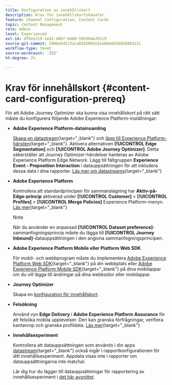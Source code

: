 ```yaml
---
title: Konfiguration av innehållskort
description: Krav för innehållskortskanaler
feature: Channel Configuration, Content Cards
topic: Content Management
role: Admin
level: Experienced
exl-id: df92e319-1e42-486f-b688-595964a762c9
source-git-commit: 598be5d2c5aca0262063c61e80e6b36020983131
workflow-type: tm+mt
source-wordcount: '252'
ht-degree: 2%

---
```


# Krav för innehållskort {#content-card-configuration-prereq}

För att Adobe Journey Optimizer ska kunna visa innehållskort på rätt sätt måste du konfigurera följande Adobe Experience Platform-inställningar:

* **Adobe Experience Platform-datainsamling**

  [Skapa en datastream](https://experienceleague.adobe.com/sv/docs/experience-platform/datastreams/configure){target="_blank"} och [lägg till Experience Platform-tjänsten](https://experienceleague.adobe.com/sv/docs/experience-platform/datastreams/configure#aep){target="_blank"}. Aktivera alternativen **[!UICONTROL Edge Segmentation]** och **[!UICONTROL Adobe Journey Optimizer]**. Detta säkerställer att Journey Optimizer-händelser hanteras av Adobe Experience Platform Edge Network.
Lägg till fältgruppen **Experience Event - Proposition Interaction** i datauppsättningen för att inkludera dessa data i dina rapporter. [Läs mer om datastreams](https://experienceleague.adobe.com/sv/docs/experience-platform/datastreams/configure){target="_blank"}

* **Adobe Experience Platform**

  Kontrollera att standardprincipen för sammanslagning har **Aktiv-på-Edge-princip** aktiverad under **[!UICONTROL Customer]** > **[!UICONTROL Profiles]** > **[!UICONTROL Merge Policies]** Experience Platform-menyn. [Läs mer](https://experienceleague.adobe.com/docs/experience-platform/profile/merge-policies/ui-guide.html?lang=sv-SE#configure){target="_blank"}

  >[!NOTE]
  >
  >När du använder en anpassad **[!UICONTROL Dataset preference]**-sammanfogningsprincip måste du lägga till **[!UICONTROL Journey Inbound]**-datauppsättningen i den angivna sammanfogningsprincipen.

* **Adobe Experience Platform Mobile eller Platform Web SDK**

  För mobil- och webbprogram måste du implementera [Adobe Experience Platform Web SDK](https://experienceleague.adobe.com/sv/docs/platform-learn/implement-web-sdk/overview){target="_blank"} på din webbplats eller [Adobe Experience Platform Mobile SDK](https://developer.adobe.com/client-sdks/home/){target="_blank"} på dina mobilappar om du vill lägga till ändringar på dina webbsidor eller mobilappar.

* **Journey Optimizer**

  Skapa en [konfiguration för innehållskort](#content-card-configuration).

* **Felsökning**

  Använd vyn **Edge Delivery** i **Adobe Experience Platform Assurance** för att felsöka mobila upplevelser. Den kan granska förfrågningar, verifiera kantanrop och granska profildata. [Läs mer](https://experienceleague.adobe.com/sv/docs/experience-platform/assurance/view/edge-delivery){target="_blank"}

* **Innehållsexperiment**

  Kontrollera att datauppsättningen som används i din apps [datastream](https://experienceleague.adobe.com/sv/docs/experience-platform/datastreams/overview#_blank){target="_blank"} också ingår i rapportkonfigurationen för ditt innehållsexperiment. Appdata visas inte i rapporter om datauppsättningarna inte matchar.

  Lär dig hur du lägger till datauppsättningar för rapportering av innehållsexperiment i [det här avsnittet](../reports/reporting-configuration.md).
